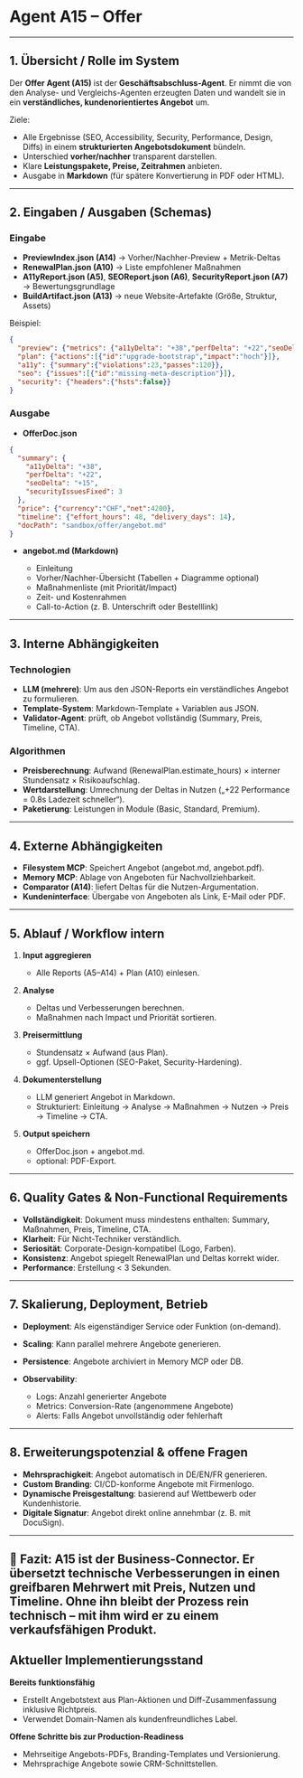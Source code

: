 # Agent A15 – Offer

---

## 1. Übersicht / Rolle im System

Der **Offer Agent (A15)** ist der **Geschäftsabschluss-Agent**.
Er nimmt die von den Analyse- und Vergleichs-Agenten erzeugten Daten und wandelt sie in ein **verständliches, kundenorientiertes Angebot** um.

Ziele:

* Alle Ergebnisse (SEO, Accessibility, Security, Performance, Design, Diffs) in einem **strukturierten Angebotsdokument** bündeln.
* Unterschied **vorher/nachher** transparent darstellen.
* Klare **Leistungspakete, Preise, Zeitrahmen** anbieten.
* Ausgabe in **Markdown** (für spätere Konvertierung in PDF oder HTML).

---

## 2. Eingaben / Ausgaben (Schemas)

### Eingabe

* **PreviewIndex.json (A14)** → Vorher/Nachher-Preview + Metrik-Deltas
* **RenewalPlan.json (A10)** → Liste empfohlener Maßnahmen
* **A11yReport.json (A5)**, **SEOReport.json (A6)**, **SecurityReport.json (A7)** → Bewertungsgrundlage
* **BuildArtifact.json (A13)** → neue Website-Artefakte (Größe, Struktur, Assets)

Beispiel:

```json
{
  "preview": {"metrics": {"a11yDelta": "+38","perfDelta": "+22","seoDelta": "+15"}},
  "plan": {"actions":[{"id":"upgrade-bootstrap","impact":"hoch"}]},
  "a11y": {"summary":{"violations":23,"passes":120}},
  "seo": {"issues":[{"id":"missing-meta-description"}]},
  "security": {"headers":{"hsts":false}}
}
```

### Ausgabe

* **OfferDoc.json**

```json
{
  "summary": {
    "a11yDelta": "+38",
    "perfDelta": "+22",
    "seoDelta": "+15",
    "securityIssuesFixed": 3
  },
  "price": {"currency":"CHF","net":4200},
  "timeline": {"effort_hours": 48, "delivery_days": 14},
  "docPath": "sandbox/offer/angebot.md"
}
```

* **angebot.md (Markdown)**

  * Einleitung
  * Vorher/Nachher-Übersicht (Tabellen + Diagramme optional)
  * Maßnahmenliste (mit Priorität/Impact)
  * Zeit- und Kostenrahmen
  * Call-to-Action (z. B. Unterschrift oder Bestelllink)

---

## 3. Interne Abhängigkeiten

### Technologien

* **LLM (mehrere)**: Um aus den JSON-Reports ein verständliches Angebot zu formulieren.
* **Template-System**: Markdown-Template + Variablen aus JSON.
* **Validator-Agent**: prüft, ob Angebot vollständig (Summary, Preis, Timeline, CTA).

### Algorithmen

* **Preisberechnung**: Aufwand (RenewalPlan.estimate_hours) × interner Stundensatz × Risikoaufschlag.
* **Wertdarstellung**: Umrechnung der Deltas in Nutzen („+22 Performance = 0.8s Ladezeit schneller“).
* **Paketierung**: Leistungen in Module (Basic, Standard, Premium).

---

## 4. Externe Abhängigkeiten

* **Filesystem MCP**: Speichert Angebot (angebot.md, angebot.pdf).
* **Memory MCP**: Ablage von Angeboten für Nachvollziehbarkeit.
* **Comparator (A14)**: liefert Deltas für die Nutzen-Argumentation.
* **Kundeninterface**: Übergabe von Angeboten als Link, E-Mail oder PDF.

---

## 5. Ablauf / Workflow intern

1. **Input aggregieren**

   * Alle Reports (A5–A14) + Plan (A10) einlesen.

2. **Analyse**

   * Deltas und Verbesserungen berechnen.
   * Maßnahmen nach Impact und Priorität sortieren.

3. **Preisermittlung**

   * Stundensatz × Aufwand (aus Plan).
   * ggf. Upsell-Optionen (SEO-Paket, Security-Hardening).

4. **Dokumenterstellung**

   * LLM generiert Angebot in Markdown.
   * Strukturiert: Einleitung → Analyse → Maßnahmen → Nutzen → Preis → Timeline → CTA.

5. **Output speichern**

   * OfferDoc.json + angebot.md.
   * optional: PDF-Export.

---

## 6. Quality Gates & Non-Functional Requirements

* **Vollständigkeit**: Dokument muss mindestens enthalten: Summary, Maßnahmen, Preis, Timeline, CTA.
* **Klarheit**: Für Nicht-Techniker verständlich.
* **Seriosität**: Corporate-Design-kompatibel (Logo, Farben).
* **Konsistenz**: Angebot spiegelt RenewalPlan und Deltas korrekt wider.
* **Performance**: Erstellung < 3 Sekunden.

---

## 7. Skalierung, Deployment, Betrieb

* **Deployment**: Als eigenständiger Service oder Funktion (on-demand).
* **Scaling**: Kann parallel mehrere Angebote generieren.
* **Persistence**: Angebote archiviert in Memory MCP oder DB.
* **Observability**:

  * Logs: Anzahl generierter Angebote
  * Metrics: Conversion-Rate (angenommene Angebote)
  * Alerts: Falls Angebot unvollständig oder fehlerhaft

---

## 8. Erweiterungspotenzial & offene Fragen

* **Mehrsprachigkeit**: Angebot automatisch in DE/EN/FR generieren.
* **Custom Branding**: CI/CD-konforme Angebote mit Firmenlogo.
* **Dynamische Preisgestaltung**: basierend auf Wettbewerb oder Kundenhistorie.
* **Digitale Signatur**: Angebot direkt online annehmbar (z. B. mit DocuSign).

---

📄 **Fazit**:
A15 ist der **Business-Connector**. Er übersetzt technische Verbesserungen in einen **greifbaren Mehrwert** mit Preis, Nutzen und Timeline.
Ohne ihn bleibt der Prozess rein technisch – mit ihm wird er zu einem **verkaufsfähigen Produkt**.
---

## Aktueller Implementierungsstand

**Bereits funktionsfähig**

- Erstellt Angebotstext aus Plan-Aktionen und Diff-Zusammenfassung inklusive Richtpreis.
- Verwendet Domain-Namen als kundenfreundliches Label.

**Offene Schritte bis zur Production-Readiness**

- Mehrseitige Angebots-PDFs, Branding-Templates und Versionierung.
- Mehrsprachige Angebote sowie CRM-Schnittstellen.

